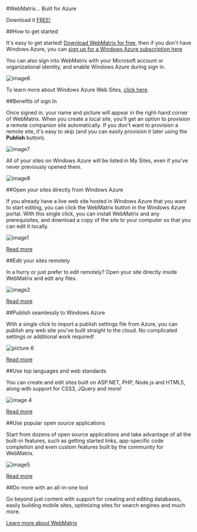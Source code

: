 <properties linkid="dev-download-webmatrix" urlDisplayName="WebMatrix Overview" pageTitle="WebMatrix Overview for Windows Azure" Title="WebMatrix Overview for Windows Azure" metaKeywords="" Description="Download a free copy of WebMatrix 2 for Windows Azure. WebMatrix is a web development tool for creating, publishing, and maintaining web sites." metaCanonical="" disqusComments="1" umbracoNaviHide="1" />


#WebMatrix… Built for Azure

Download it <a
href="http://go.microsoft.com/?linkid=9809702">
FREE!</a>

##How to get started

It's easy to get started! <a
href="http://go.microsoft.com/?linkid=9809702">
Download WebMatrix for free</a>, then if you don't have Windows Azure, you can <a href="http://go.microsoft.com/fwlink/?LinkID=271784">sign up for a Windows Azure subscription here</a>

You can also sign into WebMatrix with your Microsoft account or organizational identity, and enable Windows Azure during sign in.

![image6][6]

To learn more about Windows Azure Web Sites, <a href="http://go.microsoft.com/fwlink/?LinkId=290814"> click here</a>.

##Benefits of sign In

Once signed in, your name and picture will appear in the right-hand corner of WebMatrix. When you create a local site, you'll get an option to provision a remote companion site automatically. If you don't want to provision a remote site, it's easy to skip (and you can easily provision it later using the **Publish** button).

![image7][7]

All of your sites on Windows Azure will be listed in My Sites, even if you’ve never previously opened them.

![image8][8]

##Open your sites directly from Windows Azure

If you already have a live
web site hosted in Windows Azure that you want to start editing, you can click
the WebMatrix button in the Windows Azure portal. With this single click, you
can install WebMatrix and any prerequisites, and download a copy of the site to
your computer so that you can edit it locally.

![image1][1]

<a
href="http://go.microsoft.com/fwlink/?LinkId=286156">
Read more</a>

##Edit your sites remotely


In a hurry or just prefer to
edit remotely? Open your site directly inside WebMatrix and edit any files.

![image2][2]

<a href="http://go.microsoft.com/fwlink/?LinkId=286156">
Read more</a>

##Publish seamlessly to Windows Azure

With a single click to import
a publish settings file from Azure, you can publish any web site you’ve built
straight to the cloud. No complicated settings or additional work required!

![picture 6][3]

<a
href="http://go.microsoft.com/?linkid=9829252">
Read more</a>


##Use top languages and web standards

You can create and edit sites
built on ASP.NET, PHP, Node.js and HTML5, along with support for CSS3, JQuery
and more!

![image 4][4]

<a
href="http://go.microsoft.com/?linkid=9809709">
Read more</a>

##Use popular open source applications

Start from dozens of open
source applications and take advantage of all the built-in features, such as
getting started links, app-specific code completion and even custom features
built by the community for WebMatrix.

![image5][5]

<a
href="http://go.microsoft.com/?linkid=9809704">
Read more</a>


##Do more with an all-in-one tool

Go beyond just content with
support for creating and editing databases, easily building mobile sites,
optimizing sites for search engines and much more.

<a
href="http://go.microsoft.com/?linkid=9809702">
Learn more about WebMatrix</a>

[1]: ./media/image001.jpg
[2]: ./media/image002.png
[3]: ./media/image003.jpg
[4]: ./media/image004.jpg
[5]: ./media/image005.png
[6]: ./media/image006.png
[7]: ./media/image007.png
[8]: ./media/image008.png

